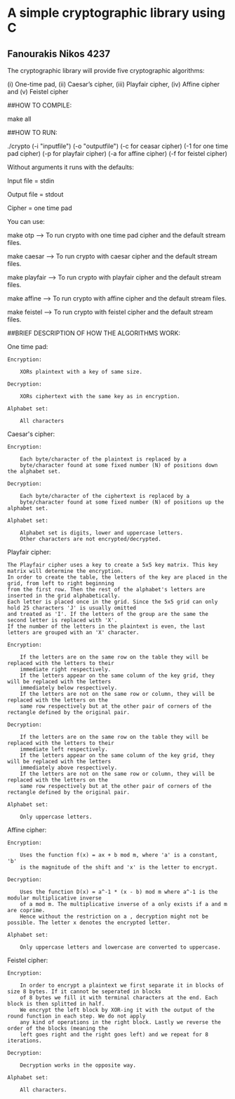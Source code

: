 # A simple cryptographic library using C
## Fanourakis Nikos 4237

The cryptographic library will provide five cryptographic algorithms: 

(i) One-time pad, (ii) Caesar’s cipher, (iii) Playfair cipher,
(iv) Affine cipher and (v) Feistel cipher

##HOW TO COMPILE:

make all

##HOW TO RUN:

./crypto (-i "inputfile") (-o "outputfile") (-c for ceasar cipher) (-1 for one time pad cipher)
(-p for playfair cipher) (-a for affine cipher) (-f for feistel cipher)

Without arguments it runs with the defaults:

Input file = stdin

Output file = stdout

Cipher = one time pad

You can use:

make otp --> To run crypto with one time pad cipher and the default stream files.

make caesar --> To run crypto with caesar cipher and the default stream files.

make playfair --> To run crypto with playfair cipher and the default stream files.

make affine --> To run crypto with affine cipher and the default stream files.

make feistel --> To run crypto with feistel cipher and the default stream files.

##BRIEF DESCRIPTION OF HOW THE ALGORITHMS WORK:

One time pad:

    Encryption:

        XORs plaintext with a key of same size.

    Decryption:

        XORs ciphertext with the same key as in encryption.

    Alphabet set:

        All characters

Caesar's cipher:

    Encryption:

        Each byte/character of the plaintext is replaced by a
        byte/character found at some fixed number (N) of positions down the alphabet set.

    Decryption:

        Each byte/character of the ciphertext is replaced by a
        byte/character found at some fixed number (N) of positions up the alphabet set.

    Alphabet set:

        Alphabet set is digits, lower and uppercase letters.
        Other characters are not encrypted/decrypted.

Playfair cipher:

    The Playfair cipher uses a key to create a 5x5 key matrix. This key matrix will determine the encryption.
    In order to create the table, the letters of the key are placed in the grid, from left to right beginning
    from the first row. Then the rest of the alphabet's letters are inserted in the grid alphabetically.
    Each letter is placed once in the grid. Since the 5x5 grid can only hold 25 characters 'J' is usually omitted 
    and treated as 'I'. If the letters of the group are the same the second letter is replaced with 'X'.
    If the number of the letters in the plaintext is even, the last letters are grouped with an 'X' character.
    
    Encryption:

        If the letters are on the same row on the table they will be replaced with the letters to their
        immediate right respectively.
        If the letters appear on the same column of the key grid, they will be replaced with the letters
        immediately below respectively.
        If the letters are not on the same row or column, they will be replaced with the letters on the
        same row respectively but at the other pair of corners of the rectangle defined by the original pair.

    Decryption:

        If the letters are on the same row on the table they will be replaced with the letters to their
        immediate left respectively.
        If the letters appear on the same column of the key grid, they will be replaced with the letters
        immediately above respectively.
        If the letters are not on the same row or column, they will be replaced with the letters on the
        same row respectively but at the other pair of corners of the rectangle defined by the original pair.

    Alphabet set:

        Only uppercase letters.

Affine cipher:

    Encryption:

        Uses the function f(x) = ax + b mod m, where 'a' is a constant, 'b'
        is the magnitude of the shift and 'x' is the letter to encrypt.

    Decryption:

        Uses the function D(x) = a^-1 * (x - b) mod m where a^-1 is the modular multiplicative inverse
        of a mod m. The multiplicative inverse of a only exists if a and m are coprime.
        Hence without the restriction on a , decryption might not be possible. The letter x denotes the encrypted letter.

    Alphabet set:

        Only uppercase letters and lowercase are converted to uppercase.

Feistel cipher:

    Encryption:

        In order to encrypt a plaintext we first separate it in blocks of size 8 bytes. If it cannot be seperated in blocks
        of 8 bytes we fill it with terminal characters at the end. Each block is then splitted in half.
        We encrypt the left block by XOR-ing it with the output of the round function in each step. We do not apply
        any kind of operations in the right block. Lastly we reverse the order of the blocks (meaning the
        left goes right and the right goes left) and we repeat for 8 iterations.

    Decryption:

        Decryption works in the opposite way.

    Alphabet set:

        All characters.
